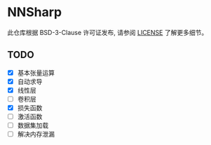# NNSharp

此仓库根据 BSD-3-Clause 许可证发布, 请参阅 [LICENSE](LICENSE.txt) 了解更多细节。

## TODO

- [x] 基本张量运算
- [x] 自动求导
- [x] 线性层
- [ ] 卷积层
- [x] 损失函数
- [ ] 激活函数
- [ ] 数据集加载
- [ ] 解决内存泄漏
